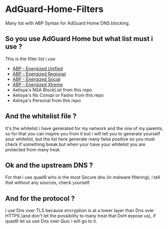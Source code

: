 # AdGuard-Home-Filters
Many list with ABP Syntax for AdGuard Home DNS blocking.

## So you use AdGuard Home but what list must i use ?
This is the filter list i use
- [ABP - Energized Unified](https://block.energized.pro/unified/formats/filter)
- [ABP - Energized Regional](https://block.energized.pro/extensions/regional/formats/filter)
- [ABP - Energized Social](https://block.energized.pro/extensions/social/formats/filter)
- [ABP - Energized Xtreme](https://block.energized.pro/extensions/xtreme/formats/filter)
- Aelisya's NSA BlockList from this repo
- Aelisya's No Conspi or Fasho from this repo
- Aelisya's Personal from this repo

## And the whitelist file ?
It's the whitelist i have generated for my network and the one of my parents, so for that you can inspire you from it but i will tell you to generate yourself your whitelist, but the list here generate many false positive so you must check if something break but when your have your whitelist you are protected from many treat.

## Ok and the upstream DNS ?
For that i use quad9 who is the most Secure dns (in malware filtering), i tell that without any sources, check yourself.

## And for the protocol ?
I use Dns over TLS because encryption is at a lower layer than Dns over HTTPS (and don't let the possibility to many treat that DoH expose us), if quad9 let us use Dns over Quic i will go to it.
